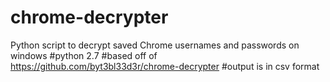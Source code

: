 chrome-decrypter
================
Python script to decrypt saved Chrome usernames and passwords on windows
#python 2.7
#based off of https://github.com/byt3bl33d3r/chrome-decrypter
#output is in csv format